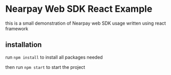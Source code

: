 # Nearpay Web SDK React Example

this is a small demonstration of Nearpay web SDK usage written using react framework

## installation

run `npm install` to install all packages needed

then run `npm start` to start the project
